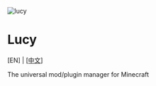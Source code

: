 ![lucy](https://socialify.git.ci/litetech-dev/lucy/image?description=1&font=Jost&forks=1&issues=1&language=1&name=1&owner=1&pattern=Brick%20Wall&pulls=1&stargazers=1&theme=Auto)

# Lucy

[EN] | [[中文](./README_CN.md)]

The universal mod/plugin manager for Minecraft
